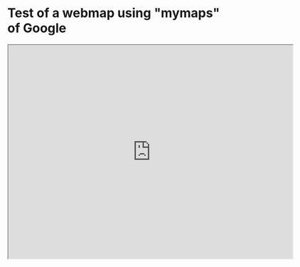 # Test of a webmap using "mymaps" of Google

<iframe src="https://www.google.com/maps/d/u/0/embed?mid=1qX1L-aHWOnCE84HBVDbBvXvgE50" width="640" height="480"></iframe>
